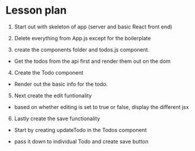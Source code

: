 # Lesson plan

1. Start out with skeleton of app (server and basic React front end)

2. Delete everything from App.js except for the boilerplate

3. create the components folder and todos.js component.

- Get the todos from the api first and render them out on the dom

4. Create the Todo component 

- Render out the basic info for the todo.

5. Next create the edit funtionality 

- based on whether editing is set to true or false, display the different jsx

6. Lastly create the save functionality 

- Start by creating updateTodo in the Todos component

- pass it down to individual Todo and create save button